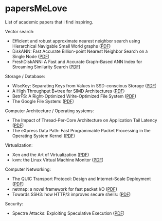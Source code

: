 # papersMeLove
List of academic papers that i find inspiring.

Vector search:

- Efficient and robust approximate nearest neighbor search using Hierarchical Navigable Small World graphs ([PDF](https://arxiv.org/pdf/1603.09320.pdf))
- DiskANN: Fast Accurate Billion-point Nearest Neighbor Search on a Single Node ([PDF](https://papers.nips.cc/paper_files/paper/2019/file/09853c7fb1d3f8ee67a61b6bf4a7f8e6-Paper.pdf))
- FreshDiskANN: A Fast and Accurate Graph-Based ANN Index for Streaming Similarity Search ([PDF](https://arxiv.org/pdf/2105.09613.pdf))

Storage / Database:

- WiscKey: Separating Keys from Values in SSD-conscious Storage ([PDF](https://www.usenix.org/system/files/conference/fast16/fast16-papers-lu.pdf))
- A High Throughput B+tree for SIMD Architectures ([PDF](https://www.ece.lsu.edu/lpeng/papers/tpds-20-1.pdf))
- BetrFS: A Right-Optimized Write-Optimized File System ([PDF](https://www.usenix.org/system/files/conference/fast15/fast15-paper-jannen_william.pdf))
- The Google File System: ([PDF](https://static.googleusercontent.com/media/research.google.com/en//archive/gfs-sosp2003.pdf))

Computer Architecture / Operating systems:

- The Impact of Thread-Per-Core Architecture on Application Tail Latency ([PDF](https://penberg.org/papers/tpc-ancs19.pdf))
- The eXpress Data Path: Fast Programmable Packet Processing in the Operating System Kernel ([PDF](https://dl.acm.org/doi/pdf/10.1145/3281411.3281443))

Virtualization:
- Xen and the Art of Virtualization ([PDF](https://www.cl.cam.ac.uk/research/srg/netos/papers/2003-xensosp.pdf))
- kvm: the Linux Virtual Machine Monitor ([PDF](https://www.kernel.org/doc/ols/2007/ols2007v1-pages-225-230.pdf))

Computer Networking:

- The QUIC Transport Protocol: Design and Internet-Scale Deployment ([PDF](https://www.researchgate.net/publication/318914953_The_QUIC_Transport_Protocol_Design_and_Internet-Scale_Deployment))
- netmap: a novel framework for fast packet I/O ([PDF](https://www.usenix.org/system/files/conference/atc12/atc12-final186.pdf))
- Towards SSH3: how HTTP/3 improves secure shells: ([PDF](https://arxiv.org/pdf/2312.08396.pdf))

Security:

- Spectre Attacks: Exploiting Speculative Execution ([PDF](https://spectreattack.com/spectre.pdf))
